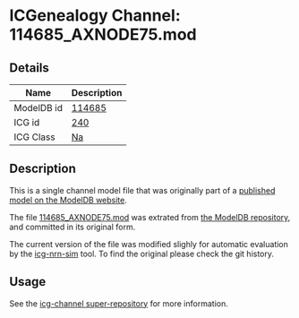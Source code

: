 # ICGenealogy Channel: 114685\_AXNODE75.mod

## Details

Name | Description
---- | -----------
ModelDB id | [114685](http://senselab.med.yale.edu/ModelDB/ShowModel.cshtml?model=114685)
ICG id | [240](http://icg.neurotheory.ox.ac.uk/channels/2/240)
ICG Class | [Na](http://icg.neurotheory.ox.ac.uk/channels/2)

## Description

This is a single channel model file that was originally part of a [published model on the ModelDB website](http://senselab.med.yale.edu/mModelDB/ShowModel.cshtml?model=114685).


The file [114685\_AXNODE75.mod](114685_AXNODE75.mod) was extrated from [the ModelDB repository](http://senselab.med.yale.edu/ModelDB/ShowModel.cshtml?model=114685), and committed in its original form.

The current version of the file was modified slighly for automatic evaluation by the [icg-nrn-sim](https://github.com/icgenealogy/icg-nrn-sim) tool. To find the original please check the git history.


## Usage

See the [icg-channel super-repository](https://github.com/icgenealogy/icg-channels) for more information.